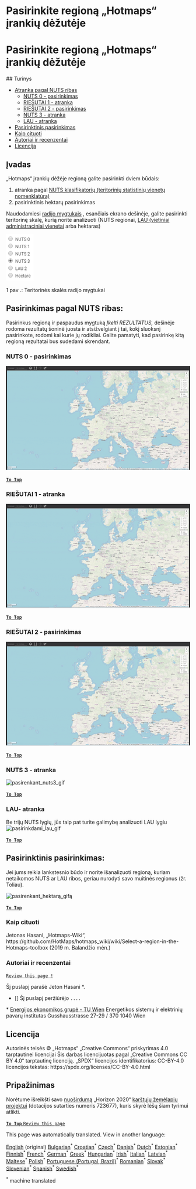 <h1> <a class="anchor" id="select-a-region-in-the-hotmaps-toolbox" href="#select-a-region-in-the-hotmaps-toolbox"><i class="fa fa-link"></i></a> Pasirinkite regioną „Hotmaps“ įrankių dėžutėje </h1><h1> <a class="anchor" id="select-a-region-in-the-hotmaps-toolbox" href="#select-a-region-in-the-hotmaps-toolbox"><i class="fa fa-link"></i></a> Pasirinkite regioną „Hotmaps“ įrankių dėžutėje </h1><p> ## Turinys </p><ul><li> <a href="#selection-by-nuts-boundaries">Atranka pagal NUTS ribas</a> <ul><li> <a href="#nuts-0--selection">NUTS 0 - pasirinkimas</a> </li><li> <a href="#nuts-1--selection">RIEŠUTAI 1 - atranka</a> </li><li> <a href="#nuts-2--selection">RIEŠUTAI 2 - pasirinkimas</a> </li><li> <a href="#nuts-3--selection">NUTS 3 - atranka</a> </li><li> <a href="#lau--selection">LAU - atranka</a> </li></ul></li><li> <a href="#custom-selection">Pasirinktinis pasirinkimas</a> </li><li> <a href="#how-to-cite">Kaip cituoti</a> </li><li> <a href="#authors-and-reviewers">Autoriai ir recenzentai</a> </li><li> <a href="#license">Licencija</a> </li></ul><h2> <a class="anchor" id="introduction" href="#introduction"><i class="fa fa-link"></i></a> Įvadas </h2><p> „Hotmaps“ įrankių dėžėje regioną galite pasirinkti dviem būdais: </p><ol><li> atranka pagal <a href="https://ec.europa.eu/eurostat/web/nuts/background">NUTS klasifikatorių (teritorinių statistinių vienetų nomenklatūra)</a> </li><li> pasirinktinis hektarų pasirinkimas </li></ol><p> Naudodamiesi <a href="#fig1">radijo mygtukais</a> , esančiais ekrano dešinėje, galite pasirinkti teritorinę skalę, kurią norite analizuoti (NUTS regionai, <a href="https://ec.europa.eu/eurostat/web/nuts/local-administrative-units">LAU (vietiniai administraciniai vienetai</a> arba hektaras) </p><p> <a name="Fig1"><img alt="radijo mygtukai_png" src="https://github.com/HotMaps/hotmaps_wiki/blob/master/Images/general_tool_functionalities_and_structure/radio_buttons.png"/></a> </p><p> 1 pav .: Teritorinės skalės radijo mygtukai </p><h2> <a class="anchor" id="selection-by-nuts-boundaries-" href="#selection-by-nuts-boundaries-"><i class="fa fa-link"></i></a> Pasirinkimas pagal NUTS ribas: </h2><p> Pasirinkus regioną ir paspaudus mygtuką <em>Įkelti REZULTATUS,</em> dešinėje rodoma rezultatų šoninė juosta ir atsižvelgiant į tai, kokį sluoksnį pasirinkote, rodomi kai kurie jų rodikliai. Galite pamatyti, kad pasirinkę kitą regioną rezultatai bus sudedami skrendant. </p><h3> <a class="anchor" id="nuts-0--selection" href="#nuts-0--selection"><i class="fa fa-link"></i></a> NUTS 0 - pasirinkimas </h3><p><img alt="pasirenkant_nuts0_gif" src="https://github.com/HotMaps/hotmaps_wiki/blob/master/Images/general_tool_functionalities_and_structure/selecting_nuts0.gif"/></p><p><ins> <code><strong><a href="#table-of-contents">To Top</a></strong></code> </ins> </p><h3> <a class="anchor" id="nuts-1--selection" href="#nuts-1--selection"><i class="fa fa-link"></i></a> RIEŠUTAI 1 - atranka </h3><p><img alt="pasirenkant_ riešutus1_gif" src="https://github.com/HotMaps/hotmaps_wiki/blob/master/Images/general_tool_functionalities_and_structure/selecting_nuts1.gif"/></p><p><ins> <code><strong><a href="#table-of-contents">To Top</a></strong></code> </ins> </p><h3> <a class="anchor" id="nuts-2--selection" href="#nuts-2--selection"><i class="fa fa-link"></i></a> RIEŠUTAI 2 - pasirinkimas </h3><p><img alt="pasirenkant_nuts2_gif" src="https://github.com/HotMaps/hotmaps_wiki/blob/master/Images/general_tool_functionalities_and_structure/selecting_nuts2.gif"/></p><p><ins> <code><strong><a href="#table-of-contents">To Top</a></strong></code> </ins> </p><h3> <a class="anchor" id="nuts-3--selection" href="#nuts-3--selection"><i class="fa fa-link"></i></a> NUTS 3 - atranka </h3><p><img alt="pasirenkant_nuts3_gif" src="https://github.com/HotMaps/hotmaps_wiki/blob/master/Images/general_tool_functionalities_and_structure/selecting_nuts3.gif"/></p><p><ins> <code><strong><a href="#table-of-contents">To Top</a></strong></code> </ins> </p><h3> <a class="anchor" id="lau--selection" href="#lau--selection"><i class="fa fa-link"></i></a> LAU- atranka </h3><p> Be trijų NUTS lygių, jūs taip pat turite galimybę analizuoti LAU lygiu <img alt="pasirinkdami_lau_gif" src="https://github.com/HotMaps/hotmaps_wiki/blob/master/Images/general_tool_functionalities_and_structure/selecting_lau.gif"/></p><p><ins> <code><strong><a href="#table-of-contents">To Top</a></strong></code> </ins> </p><h2> <a class="anchor" id="custom-selection-" href="#custom-selection-"><i class="fa fa-link"></i></a> Pasirinktinis pasirinkimas: </h2><p> Jei jums reikia lankstesnio būdo ir norite išanalizuoti regioną, kuriam netaikomos NUTS ar LAU ribos, geriau nurodyti savo muitinės regionus (žr. Toliau). </p><p><img alt="pasirenkant_hektarą_gifą" src="https://github.com/HotMaps/hotmaps_wiki/blob/master/Images/general_tool_functionalities_and_structure/selecting_hectare.gif"/></p><p><ins> <code><strong><a href="#table-of-contents">To Top</a></strong></code> </ins> </p><h3> <a class="anchor" id="how-to-cite" href="#how-to-cite"><i class="fa fa-link"></i></a> Kaip cituoti </h3><p> Jetonas Hasani, „Hotmaps-Wiki“, https://github.com/HotMaps/hotmaps_wiki/wiki/Select-a-region-in-the-Hotmaps-toolbox (2019 m. Balandžio mėn.) </p><h3> <a class="anchor" id="authors-and-reviewers" href="#authors-and-reviewers"><i class="fa fa-link"></i></a> Autoriai ir recenzentai </h3><p> <code><a href="https://github.com/HotMaps/hotmaps_wiki/wiki/How-to-select-a-region-in-the-Hotmaps-toolbox/_edit">Review this page !</a></code> </p> <p> Šį puslapį parašė Jeton Hasani *. </p><ul><li> [] Šį puslapį peržiūrėjo <code>....</code> </li></ul><p> * <a href="https://eeg.tuwien.ac.at/">Energijos ekonomikos grupė - TU Wien</a> Energetikos sistemų ir elektrinių pavarų institutas Gusshausstrasse 27-29 / 370 1040 Wien </p><h2> <a class="anchor" id="license" href="#license"><i class="fa fa-link"></i></a> Licencija </h2><p> Autorinės teisės © „Hotmaps“ „Creative Commons“ priskyrimas 4.0 tarptautinei licencijai Šis darbas licencijuotas pagal „Creative Commons CC BY 4.0“ tarptautinę licenciją. „SPDX“ licencijos identifikatorius: CC-BY-4.0 licencijos tekstas: https://spdx.org/licenses/CC-BY-4.0.html </p><h2> <a class="anchor" id="acknowledgement" href="#acknowledgement"><i class="fa fa-link"></i></a> Pripažinimas </h2><p> Norėtume išreikšti savo <a href="https://www.hotmaps-project.eu">nuoširdumą</a> „Horizon 2020“ <a href="https://www.hotmaps-project.eu">karštųjų žemėlapių projektui</a> (dotacijos sutarties numeris 723677), kuris skyrė lėšų šiam tyrimui atlikti. </p><p><ins> <code><strong><a href="#table-of-contents">To Top</a></strong></code> </ins> <code><a href="https://github.com/HotMaps/hotmaps_wiki/wiki/How-to-select-a-region-in-the-Hotmaps-toolbox/_edit">Review this page</a></code> </p>
<!--- THIS IS A SUPER UNIQUE IDENTIFIER -->

This page was automatically translated. View in another language:

[English](../en/Select-a-region-in-the-Hotmaps-toolbox) (original) [Bulgarian](../bg/Select-a-region-in-the-Hotmaps-toolbox)<sup>\*</sup> [Croatian](../hr/Select-a-region-in-the-Hotmaps-toolbox)<sup>\*</sup> [Czech](../cs/Select-a-region-in-the-Hotmaps-toolbox)<sup>\*</sup> [Danish](../da/Select-a-region-in-the-Hotmaps-toolbox)<sup>\*</sup> [Dutch](../nl/Select-a-region-in-the-Hotmaps-toolbox)<sup>\*</sup> [Estonian](../et/Select-a-region-in-the-Hotmaps-toolbox)<sup>\*</sup> [Finnish](../fi/Select-a-region-in-the-Hotmaps-toolbox)<sup>\*</sup> [French](../fr/Select-a-region-in-the-Hotmaps-toolbox)<sup>\*</sup> [German](../de/Select-a-region-in-the-Hotmaps-toolbox)<sup>\*</sup> [Greek](../el/Select-a-region-in-the-Hotmaps-toolbox)<sup>\*</sup> [Hungarian](../hu/Select-a-region-in-the-Hotmaps-toolbox)<sup>\*</sup> [Irish](../ga/Select-a-region-in-the-Hotmaps-toolbox)<sup>\*</sup> [Italian](../it/Select-a-region-in-the-Hotmaps-toolbox)<sup>\*</sup> [Latvian](../lv/Select-a-region-in-the-Hotmaps-toolbox)<sup>\*</sup>  [Maltese](../mt/Select-a-region-in-the-Hotmaps-toolbox)<sup>\*</sup> [Polish](../pl/Select-a-region-in-the-Hotmaps-toolbox)<sup>\*</sup> [Portuguese (Portugal, Brazil)](../pt/Select-a-region-in-the-Hotmaps-toolbox)<sup>\*</sup> [Romanian](../ro/Select-a-region-in-the-Hotmaps-toolbox)<sup>\*</sup> [Slovak](../sk/Select-a-region-in-the-Hotmaps-toolbox)<sup>\*</sup> [Slovenian](../sl/Select-a-region-in-the-Hotmaps-toolbox)<sup>\*</sup> [Spanish](../es/Select-a-region-in-the-Hotmaps-toolbox)<sup>\*</sup> [Swedish](../sv/Select-a-region-in-the-Hotmaps-toolbox)<sup>\*</sup> 

<sup>\*</sup> machine translated
